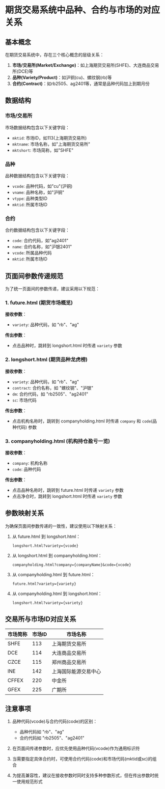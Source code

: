 # 期货交易系统中品种、合约与市场的对应关系

## 基本概念

在期货交易系统中，存在三个核心概念的层级关系：

1. **市场/交易所(Market/Exchange)**：如上海期货交易所(SHFE)、大连商品交易所(DCE)等
2. **品种(Variety/Product)**：如沪铜(cu)、螺纹钢(rb)等
3. **合约(Contract)**：如rb2505、ag2401等，通常是品种代码加上到期月份

## 数据结构

### 市场/交易所

市场数据结构包含以下关键字段：
- `mktid`: 市场ID，如113(上海期货交易所)
- `mktname`: 市场名称，如"上海期货交易所"
- `mktshort`: 市场简称，如"SHFE"

### 品种

品种数据结构包含以下关键字段：
- `vcode`: 品种代码，如"cu"(沪铜)
- `vname`: 品种名称，如"沪铜"
- `vtype`: 品种类型ID
- `mktid`: 所属市场ID

### 合约

合约数据结构包含以下关键字段：
- `code`: 合约代码，如"ag2401"
- `name`: 合约名称，如"沪银2401"
- `vcode`: 所属品种代码
- `mktid`: 所属市场ID

## 页面间参数传递规范

为了统一页面间的参数传递，建议采用以下规范：

### 1. future.html (期货市场概览)

**接收参数**：
- `variety`: 品种代码，如 "rb"、"ag"

**传出参数**：
- 点击品种时，跳转到 longshort.html 时传递 `variety` 参数

### 2. longshort.html (期货品种龙虎榜)

**接收参数**：
- `variety`: 品种代码，如 "rb"、"ag"
- `contract`: 合约名称，如 "螺纹钢"、"沪银"
- `dm`: 合约代码，如 "rb2505"、"ag2401"
- `sc`: 市场代码

**传出参数**：
- 点击机构名称时，跳转到 companyholding.html 时传递 `company` 和 `code`(品种代码) 参数

### 3. companyholding.html (机构持仓盈亏一览)

**接收参数**：
- `company`: 机构名称
- `code`: 品种代码

**传出参数**：
- 点击品种名称时，跳转到 future.html 时传递 `variety` 参数
- 点击净仓时，跳转到 longshort.html 时传递 `variety` 参数

## 参数映射关系

为确保页面间参数传递的一致性，建议使用以下映射关系：

1. 从 future.html 到 longshort.html：
   ```
   longshort.html?variety={vcode}
   ```

2. 从 longshort.html 到 companyholding.html：
   ```
   companyholding.html?company={companyName}&code={vcode}
   ```

3. 从 companyholding.html 到 future.html：
   ```
   future.html?variety={variety}
   ```

4. 从 companyholding.html 到 longshort.html：
   ```
   longshort.html?variety={variety}
   ```

## 交易所与市场ID对应关系

| 市场简称 | 市场ID | 市场名称 |
|---------|-------|--------|
| SHFE    | 113   | 上海期货交易所 |
| DCE     | 114   | 大连商品交易所 |
| CZCE    | 115   | 郑州商品交易所 |
| INE     | 142   | 上海国际能源交易中心 |
| CFFEX   | 220   | 中金所 |
| GFEX    | 225   | 广期所 |

## 注意事项

1. 品种代码(vcode)与合约代码(code)的区别：
   - 品种代码如 "rb"、"ag"
   - 合约代码如 "rb2505"、"ag2401"

2. 在页面间传递参数时，应优先使用品种代码(vcode)作为通用标识符

3. 当需要指定具体合约时，可使用合约代码(code)和市场代码(mktid或sc)的组合

4. 为提高兼容性，建议在接收参数时同时支持多种参数形式，但在传出参数时统一使用规范形式